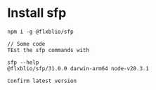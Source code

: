 # Install sfp



```
npm i -g @flxblio/sfp
```

```
// Some code
TEst the sfp commands with

sfp --help
@flxblio/sfp/31.0.0 darwin-arm64 node-v20.3.1

Confirm latest version
```
